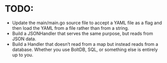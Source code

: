 # TODO:
- Update the main/main.go source file to accept a YAML file as a flag and then load the YAML from a file rather than from a string.
-  Build a JSONHandler that serves the same purpose, but reads from JSON data.
- Build a Handler that doesn’t read from a map but instead reads from a database. Whether you use BoltDB, SQL, or something else is entirely up to you.